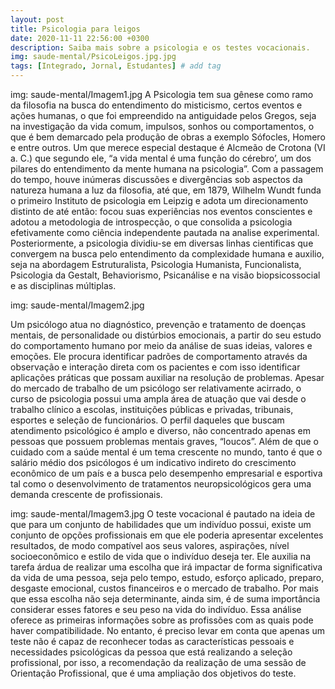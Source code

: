 ```yaml
---
layout: post
title: Psicologia para leigos 
date: 2020-11-11 22:56:00 +0300
description: Saiba mais sobre a psicologia e os testes vocacionais.
img: saude-mental/PsicoLeigos.jpg.jpg
tags: [Integrado, Jornal, Estudantes] # add tag
---
```

img: saude-mental/Imagem1.jpg
A Psicologia tem sua gênese como ramo da filosofia na busca do entendimento do misticismo, certos eventos e ações humanas, o que foi empreendido na antiguidade pelos Gregos, seja na investigação da vida comum, impulsos, sonhos ou comportamentos, o que é bem demarcado pela produção de obras a exemplo Sófocles, Homero e entre outros. Um que merece especial destaque é Alcmeão de Crotona (VI a. C.) que segundo ele, “a vida mental é uma função do cérebro’, um dos pilares do entendimento da mente humana na psicologia”.
Com a passagem do tempo, houve inúmeras discussões e divergências sob aspectos da natureza humana a luz da filosofia, até que, em 1879, Wilhelm Wundt funda o primeiro Instituto de psicologia em Leipzig e adota um direcionamento distinto de até então: focou suas experiências nos eventos conscientes e adotou a metodologia de introspecção, o que consolida a psicologia efetivamente como ciência independente pautada na analise experimental. 
Posteriormente, a psicologia dividiu-se em diversas linhas cientificas que convergem na busca pelo entendimento da complexidade humana e auxilio, seja na abordagem Estruturalista, Psicologia Humanista, Funcionalista, Psicologia da Gestalt, Behaviorismo, Psicanálise e na visão biopsicossocial e as disciplinas múltiplas.

img: saude-mental/Imagem2.jpg

Um psicólogo atua no diagnóstico, prevenção e tratamento de doenças mentais, de personalidade ou distúrbios emocionais, a partir do seu estudo do comportamento humano por meio da análise de suas ideias, valores e emoções. Ele procura identificar padrões de comportamento através da observação e interação direta com os pacientes e com isso identificar aplicações práticas que possam auxiliar na resolução de problemas. 
Apesar do mercado de trabalho de um psicólogo ser relativamente acirrado, o curso de psicologia possui uma ampla área de atuação que vai desde o trabalho clínico a escolas, instituições públicas e privadas, tribunais, esportes e seleção de funcionários.
O perfil daqueles que buscam atendimento psicológico é amplo e diverso, não concentrado apenas em pessoas que possuem problemas mentais graves, “loucos”. Além de que o cuidado com a saúde mental é um tema crescente no mundo, tanto é que o salário médio dos psicólogos é um indicativo indireto do crescimento econômico de um país e a busca pelo desempenho empresarial e esportiva tal como o desenvolvimento de tratamentos neuropsicológicos gera uma demanda crescente de profissionais. 
 
img: saude-mental/Imagem3.jpg
O teste vocacional é pautado na ideia de que para um conjunto de habilidades que um indivíduo possui, existe um conjunto de opções profissionais em que ele poderia apresentar excelentes resultados, de modo compatível aos seus valores, aspirações, nível socioeconômico e estilo de vida que o indivíduo deseja ter. 
Ele auxilia na tarefa árdua de realizar uma escolha que irá impactar de forma significativa da vida de uma pessoa, seja pelo tempo, estudo, esforço aplicado, preparo, desgaste emocional, custos financeiros e o mercado de trabalho. Por mais que essa escolha não seja determinante, ainda sim, é de suma importância considerar esses fatores e seu peso na vida do indivíduo.
Essa análise oferece as primeiras informações sobre as profissões com as quais pode haver compatibilidade. No entanto, é preciso levar em conta que apenas um teste não é capaz de reconhecer todas as características pessoais e necessidades psicológicas da pessoa que está realizando a seleção profissional, por isso, a recomendação da realização de uma sessão de Orientação Profissional, que é uma ampliação dos objetivos do teste. 
